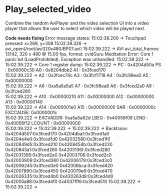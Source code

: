 # Play_selected_video
Combine the random AviPlayer and the video selection UI into a video player that allows the user to select which video will be played next.

**Code needs fixing**
Error message states:
15:02:38.200 -> Touchpad pressed: x=269, y=308
15:02:38.326 -> avi_open(/root/avi320x480/BP07.avi)
15:02:39.222 -> AVI avi_total_frames: 13142, 320 x 480 @ 15.00 fps, format: cvidGuru Meditation Error: Core  1 panic'ed (LoadProhibited). Exception was unhandled.
15:02:39.222 -> 
15:02:39.222 -> Core  1 register dump:
15:02:39.222 -> PC      : 0x4204d50a  PS      : 0x00060c30  A0      : 0x8204dbb2  A1      : 0x3fced170  
15:02:39.222 -> A2      : 0x3fcec74c  A3      : 0x3fcf1718  A4      : 0x3fc98ea0  A5      : 0x00000000  
15:02:39.222 -> A6      : 0xa5a5a5a5  A7      : 0x3fc98ea8  A8      : 0x3fced2a0  A9      : 0x3fced280  
15:02:39.222 -> A10     : 0x00000210  A11     : 0x00000000  A12     : 0x00000000  A13     : 0x00000140  
15:02:39.222 -> A14     : 0x000001e0  A15     : 0x00000000  SAR     : 0x0000000c  EXCCAUSE: 0x0000001c  
15:02:39.222 -> EXCVADDR: 0xa5a5a62d  LBEG    : 0x40056f08  LEND    : 0x40056f12  LCOUNT  : 0x00000000  
15:02:39.222 -> 
15:02:39.222 -> 
15:02:39.222 -> Backtrace: 0x4204d507:0x3fced170 0x4204dbaf:0x3fced1a0 0x4204e4e0:0x3fced1d0 0x42032580:0x3fced1f0 0x420849d5:0x3fced210 0x4208454b:0x3fced230 0x420843a1:0x3fced260 0x4203136f:0x3fced280 0x42031395:0x3fced2a0 0x42003706:0x3fced2c0 0x42003909:0x3fced380 0x42006179:0x3fced3c0 0x42006245:0x3fced3e0 0x42006bca:0x3fced420 0x42007890:0x3fced450 0x420079e6:0x3fced470 0x42026335:0x3fced4b0 0x420263d9:0x3fced4d0 0x42005a88:0x3fced4f0 0x4037fff6:0x3fced510
15:02:39.222 -> 
15:02:39.222 -> 
